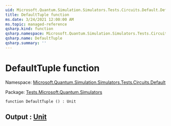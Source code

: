 ```yaml
---
uid: Microsoft.Quantum.Simulation.Simulators.Tests.Circuits.Default.DefaultTuple
title: DefaultTuple function
ms.date: 3/24/2021 12:00:00 AM
ms.topic: managed-reference
qsharp.kind: function
qsharp.namespace: Microsoft.Quantum.Simulation.Simulators.Tests.Circuits.Default
qsharp.name: DefaultTuple
qsharp.summary: ''
---
```


# DefaultTuple function

Namespace: [Microsoft.Quantum.Simulation.Simulators.Tests.Circuits.Default](xref:Microsoft.Quantum.Simulation.Simulators.Tests.Circuits.Default)

Package: [Tests.Microsoft.Quantum.Simulators](https://nuget.org/packages/Tests.Microsoft.Quantum.Simulators)




```qsharp
function DefaultTuple () : Unit
```


## Output : [Unit](xref:microsoft.quantum.lang-ref.unit)

